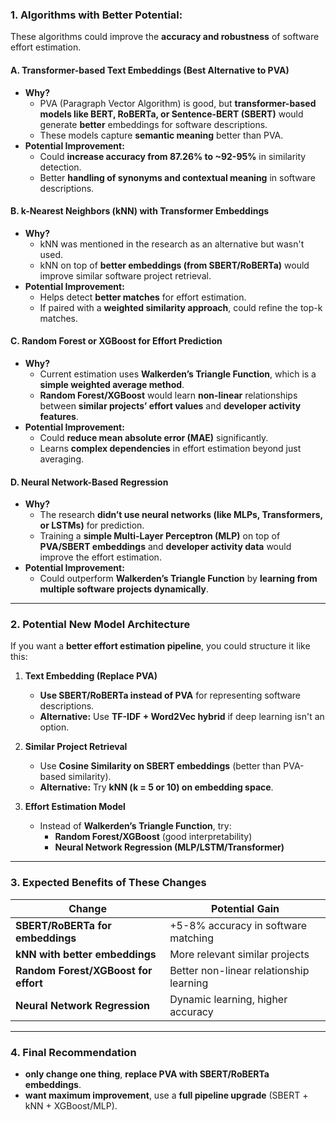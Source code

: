 ### **1. Algorithms with Better Potential:**
These algorithms could improve the **accuracy and robustness** of software effort estimation.

#### **A. Transformer-based Text Embeddings (Best Alternative to PVA)**
- **Why?**  
  - PVA (Paragraph Vector Algorithm) is good, but **transformer-based models like BERT, RoBERTa, or Sentence-BERT (SBERT)** would generate **better** embeddings for software descriptions.
  - These models capture **semantic meaning** better than PVA.
- **Potential Improvement:**  
  - Could **increase accuracy from 87.26% to ~92-95%** in similarity detection.
  - Better **handling of synonyms and contextual meaning** in software descriptions.

#### **B. k-Nearest Neighbors (kNN) with Transformer Embeddings**
- **Why?**  
  - kNN was mentioned in the research as an alternative but wasn't used.
  - kNN on top of **better embeddings (from SBERT/RoBERTa)** would improve similar software project retrieval.
- **Potential Improvement:**  
  - Helps detect **better matches** for effort estimation.
  - If paired with a **weighted similarity approach**, could refine the top-k matches.

#### **C. Random Forest or XGBoost for Effort Prediction**
- **Why?**  
  - Current estimation uses **Walkerden’s Triangle Function**, which is a **simple weighted average method**.
  - **Random Forest/XGBoost** would learn **non-linear** relationships between **similar projects’ effort values** and **developer activity features**.
- **Potential Improvement:**  
  - Could **reduce mean absolute error (MAE)** significantly.
  - Learns **complex dependencies** in effort estimation beyond just averaging.

#### **D. Neural Network-Based Regression**
- **Why?**  
  - The research **didn’t use neural networks (like MLPs, Transformers, or LSTMs)** for prediction.
  - Training a **simple Multi-Layer Perceptron (MLP)** on top of **PVA/SBERT embeddings** and **developer activity data** would improve the effort estimation.
- **Potential Improvement:**  
  - Could outperform **Walkerden’s Triangle Function** by **learning from multiple software projects dynamically**.

---

### **2. Potential New Model Architecture**
If you want a **better effort estimation pipeline**, you could structure it like this:

1. **Text Embedding (Replace PVA)**
   - **Use SBERT/RoBERTa instead of PVA** for representing software descriptions.
   - **Alternative:** Use **TF-IDF + Word2Vec hybrid** if deep learning isn't an option.

2. **Similar Project Retrieval**
   - Use **Cosine Similarity on SBERT embeddings** (better than PVA-based similarity).
   - **Alternative:** Try **kNN (k = 5 or 10) on embedding space**.

3. **Effort Estimation Model**
   - Instead of **Walkerden’s Triangle Function**, try:
     - **Random Forest/XGBoost** (good interpretability)
     - **Neural Network Regression (MLP/LSTM/Transformer)**

---

### **3. Expected Benefits of These Changes**
| Change                                | Potential Gain |
|---------------------------------------|---------------|
| **SBERT/RoBERTa for embeddings**      | +5-8% accuracy in software matching |
| **kNN with better embeddings**        | More relevant similar projects |
| **Random Forest/XGBoost for effort**  | Better non-linear relationship learning |
| **Neural Network Regression**         | Dynamic learning, higher accuracy |

---

### **4. Final Recommendation**
- **only change one thing**, **replace PVA with SBERT/RoBERTa embeddings**.  
- **want maximum improvement**, use a **full pipeline upgrade** (SBERT + kNN + XGBoost/MLP).

